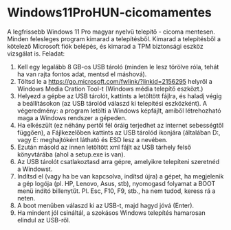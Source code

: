 # Windows11ProHUN-cicomamentes
A legfrissebb Windows 11 Pro magyar nyelvű telepítő - cicoma mentesen.
Minden felesleges program kimarad a telepítésből.
Kimarad a telepítésből a  kötelező Microsoft fiók belépés, és kimarad a TPM biztonsági eszköz vizsgálat is.
Feladat:
1. Kell egy legalább 8 GB-os USB tároló (minden le lesz törölve róla, tehát ha van rajta fontos adat, mentsd el máshová).
2. Töltsd le a https://go.microsoft.com/fwlink/?linkid=2156295 helyről a Windows Media Cration Tool-t (Windows média telepítő eszközt.)
3. Helyezd a gépbe az USB tárolót, kattints a letöltött fájlra, és haladj végig a beállításokon (az USB tárolód válaszd ki telepítési eszközként). A végeredmény: a program letölti a Windows képfájlt, amiből létrehozható maga a Windows rendszer a gépeden.
4. Ha elkészült (ez néhány pertől fél óráig terjedhet az internet sebességtől függően), a Fájlkezelőben kattints az USB tárolód ikonjára (általában D:, vagy E: meghajtóként látható és ESD lesz a nevében.
5. Ezután másold az innen letöltött xml fájlt az USB tárhely felső könyvtárába (ahol a setup.exe is van).
6. Az USB tárolót csatlakoztasd arra gépre, amelyikre telepíteni szeretnéd a Windowst.
7. Indítsd el (vagy ha be van kapcsolva, indítsd újra) a gépet, ha megjelenik a gép logója (pl. HP, Lenovo, Asus, stb), nyomogasd folyamat a BOOT menü indító billenytűt. Pl. Esc, F10, F9, stb., ha nem tudod, keress rá a neten.
8. A boot menüben válaszd ki az USB-t, majd hagyd jóvá (Enter).
9. Ha mindent jól csináltál, a szokásos Windows telepítés hamarosan elindul az USB-ről.
